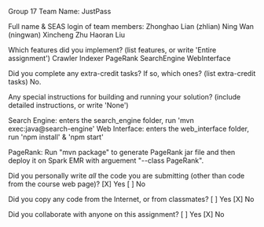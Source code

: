 Group 17
Team Name: JustPass

Full name & SEAS login of team members:
Zhonghao Lian (zhlian)
Ning Wan (ningwan)
Xincheng Zhu
Haoran Liu


Which features did you implement? 
  (list features, or write 'Entire assignment')
Crawler
Indexer
PageRank
SearchEngine
WebInterface

Did you complete any extra-credit tasks? If so, which ones?
  (list extra-credit tasks)
No.

Any special instructions for building and running your solution?
  (include detailed instructions, or write 'None')

Search Engine: enters the search_engine folder, run 'mvn exec:java@search-engine'
Web Interface: enters the web_interface folder, run 'npm install' & 'npm start'

PageRank: Run "mvn package" to generate PageRank jar file and then deploy it on Spark EMR with arguement "--class PageRank".

Did you personally write _all_ the code you are submitting
(other than code from the course web page)?
  [X] Yes
  [ ] No

Did you copy any code from the Internet, or from classmates?
  [ ] Yes
  [X] No

Did you collaborate with anyone on this assignment?
  [ ] Yes
  [X] No
